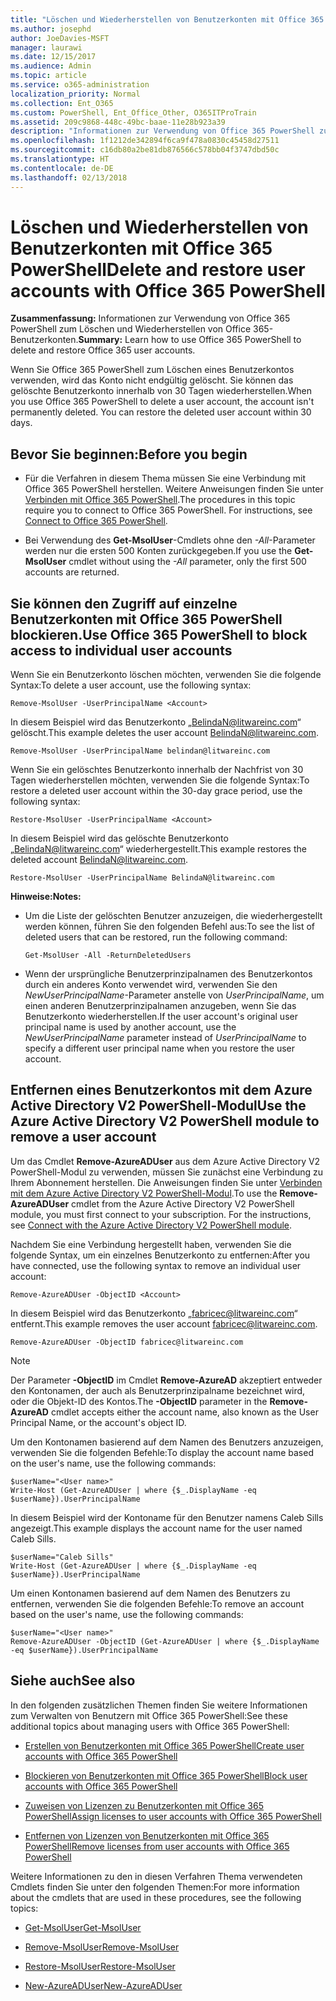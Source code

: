 ```yaml
---
title: "Löschen und Wiederherstellen von Benutzerkonten mit Office 365 PowerShell"
ms.author: josephd
author: JoeDavies-MSFT
manager: laurawi
ms.date: 12/15/2017
ms.audience: Admin
ms.topic: article
ms.service: o365-administration
localization_priority: Normal
ms.collection: Ent_O365
ms.custom: PowerShell, Ent_Office_Other, O365ITProTrain
ms.assetid: 209c9868-448c-49bc-baae-11e28b923a39
description: "Informationen zur Verwendung von Office 365 PowerShell zum Löschen und Wiederherstellen von Office 365-Benutzerkonten"
ms.openlocfilehash: 1f1212de342894f6ca9f478a0830c45458d27511
ms.sourcegitcommit: c16db80a2be81db876566c578bb04f3747dbd50c
ms.translationtype: HT
ms.contentlocale: de-DE
ms.lasthandoff: 02/13/2018
---
```

# <a name="delete-and-restore-user-accounts-with-office-365-powershell"></a><span data-ttu-id="7daec-103">Löschen und Wiederherstellen von Benutzerkonten mit Office 365 PowerShell</span><span class="sxs-lookup"><span data-stu-id="7daec-103">Delete and restore user accounts with Office 365 PowerShell</span></span>

<span data-ttu-id="7daec-104">**Zusammenfassung:** Informationen zur Verwendung von Office 365 PowerShell zum Löschen und Wiederherstellen von Office 365-Benutzerkonten.</span><span class="sxs-lookup"><span data-stu-id="7daec-104">**Summary:**  Learn how to use Office 365 PowerShell to delete and restore Office 365 user accounts.</span></span>
  
<span data-ttu-id="7daec-p101">Wenn Sie Office 365 PowerShell zum Löschen eines Benutzerkontos verwenden, wird das Konto nicht endgültig gelöscht. Sie können das gelöschte Benutzerkonto innerhalb von 30 Tagen wiederherstellen.</span><span class="sxs-lookup"><span data-stu-id="7daec-p101">When you use Office 365 PowerShell to delete a user account, the account isn't permanently deleted. You can restore the deleted user account within 30 days.</span></span>
  
## <a name="before-you-begin"></a><span data-ttu-id="7daec-107">Bevor Sie beginnen:</span><span class="sxs-lookup"><span data-stu-id="7daec-107">Before you begin</span></span>

- <span data-ttu-id="7daec-p102">Für die Verfahren in diesem Thema müssen Sie eine Verbindung mit Office 365 PowerShell herstellen. Weitere Anweisungen finden Sie unter [Verbinden mit Office 365 PowerShell](connect-to-office-365-powershell.md).</span><span class="sxs-lookup"><span data-stu-id="7daec-p102">The procedures in this topic require you to connect to Office 365 PowerShell. For instructions, see [Connect to Office 365 PowerShell](connect-to-office-365-powershell.md).</span></span>
    
- <span data-ttu-id="7daec-110">Bei Verwendung des **Get-MsolUser**-Cmdlets ohne den _-All_-Parameter werden nur die ersten 500 Konten zurückgegeben.</span><span class="sxs-lookup"><span data-stu-id="7daec-110">If you use the **Get-MsolUser** cmdlet without using the _-All_ parameter, only the first 500 accounts are returned.</span></span>
    
## <a name="use-office-365-powershell-to-block-access-to-individual-user-accounts"></a><span data-ttu-id="7daec-111">Sie können den Zugriff auf einzelne Benutzerkonten mit Office 365 PowerShell blockieren.</span><span class="sxs-lookup"><span data-stu-id="7daec-111">Use Office 365 PowerShell to block access to individual user accounts</span></span>
<span data-ttu-id="7daec-112"><a name="ShortVersion"> </a></span><span class="sxs-lookup"><span data-stu-id="7daec-112"><a name="ShortVersion"> </a></span></span>

<span data-ttu-id="7daec-113">Wenn Sie ein Benutzerkonto löschen möchten, verwenden Sie die folgende Syntax:</span><span class="sxs-lookup"><span data-stu-id="7daec-113">To delete a user account, use the following syntax:</span></span>
  
```
Remove-MsolUser -UserPrincipalName <Account>
```

<span data-ttu-id="7daec-114">In diesem Beispiel wird das Benutzerkonto „BelindaN@litwareinc.com“ gelöscht.</span><span class="sxs-lookup"><span data-stu-id="7daec-114">This example deletes the user account BelindaN@litwareinc.com.</span></span>
  
```
Remove-MsolUser -UserPrincipalName belindan@litwareinc.com
```

<span data-ttu-id="7daec-115">Wenn Sie ein gelöschtes Benutzerkonto innerhalb der Nachfrist von 30 Tagen wiederherstellen möchten, verwenden Sie die folgende Syntax:</span><span class="sxs-lookup"><span data-stu-id="7daec-115">To restore a deleted user account within the 30-day grace period, use the following syntax:</span></span>
  
```
Restore-MsolUser -UserPrincipalName <Account>
```

<span data-ttu-id="7daec-116">In diesem Beispiel wird das gelöschte Benutzerkonto „BelindaN@litwareinc.com“ wiederhergestellt.</span><span class="sxs-lookup"><span data-stu-id="7daec-116">This example restores the deleted account BelindaN@litwareinc.com.</span></span>
  
```
Restore-MsolUser -UserPrincipalName BelindaN@litwareinc.com
```

 <span data-ttu-id="7daec-117">**Hinweise:**</span><span class="sxs-lookup"><span data-stu-id="7daec-117">**Notes:**</span></span>
  
- <span data-ttu-id="7daec-118">Um die Liste der gelöschten Benutzer anzuzeigen, die wiederhergestellt werden können, führen Sie den folgenden Befehl aus:</span><span class="sxs-lookup"><span data-stu-id="7daec-118">To see the list of deleted users that can be restored, run the following command:</span></span>
    
  ```
  Get-MsolUser -All -ReturnDeletedUsers
  ```

- <span data-ttu-id="7daec-119">Wenn der ursprüngliche Benutzerprinzipalnamen des Benutzerkontos durch ein anderes Konto verwendet wird, verwenden Sie den  _NewUserPrincipalName_-Parameter anstelle von  _UserPrincipalName_, um einen anderen Benutzerprinzipalnamen anzugeben, wenn Sie das Benutzerkonto wiederherstellen.</span><span class="sxs-lookup"><span data-stu-id="7daec-119">If the user account's original user principal name is used by another account, use the  _NewUserPrincipalName_ parameter instead of _UserPrincipalName_ to specify a different user principal name when you restore the user account.</span></span>
    
## <a name="use-the-azure-active-directory-v2-powershell-module-to-remove-a-user-account"></a><span data-ttu-id="7daec-120">Entfernen eines Benutzerkontos mit dem Azure Active Directory V2 PowerShell-Modul</span><span class="sxs-lookup"><span data-stu-id="7daec-120">Use the Azure Active Directory V2 PowerShell module to remove a user account</span></span>
<span data-ttu-id="7daec-121"><a name="ShortVersion"> </a></span><span class="sxs-lookup"><span data-stu-id="7daec-121"><a name="ShortVersion"> </a></span></span>

<span data-ttu-id="7daec-p103">Um das Cmdlet **Remove-AzureADUser** aus dem Azure Active Directory V2 PowerShell-Modul zu verwenden, müssen Sie zunächst eine Verbindung zu Ihrem Abonnement herstellen. Die Anweisungen finden Sie unter [Verbinden mit dem Azure Active Directory V2 PowerShell-Modul](https://go.microsoft.com/fwlink/?linkid=842218).</span><span class="sxs-lookup"><span data-stu-id="7daec-p103">To use the **Remove-AzureADUser** cmdlet from the Azure Active Directory V2 PowerShell module, you must first connect to your subscription. For the instructions, see [Connect with the Azure Active Directory V2 PowerShell module](https://go.microsoft.com/fwlink/?linkid=842218).</span></span>
  
<span data-ttu-id="7daec-124">Nachdem Sie eine Verbindung hergestellt haben, verwenden Sie die folgende Syntax, um ein einzelnes Benutzerkonto zu entfernen:</span><span class="sxs-lookup"><span data-stu-id="7daec-124">After you have connected, use the following syntax to remove an individual user account:</span></span>
  
```
Remove-AzureADUser -ObjectID <Account>
```

<span data-ttu-id="7daec-125">In diesem Beispiel wird das Benutzerkonto „fabricec@litwareinc.com“ entfernt.</span><span class="sxs-lookup"><span data-stu-id="7daec-125">This example removes the user account fabricec@litwareinc.com.</span></span>
  
```
Remove-AzureADUser -ObjectID fabricec@litwareinc.com
```

> [!NOTE]
> <span data-ttu-id="7daec-126">Der Parameter **-ObjectID** im Cmdlet **Remove-AzureAD** akzeptiert entweder den Kontonamen, der auch als Benutzerprinzipalname bezeichnet wird, oder die Objekt-ID des Kontos.</span><span class="sxs-lookup"><span data-stu-id="7daec-126">The **-ObjectID** parameter in the **Remove-AzureAD** cmdlet accepts either the account name, also known as the User Principal Name, or the account's object ID.</span></span>
  
<span data-ttu-id="7daec-127">Um den Kontonamen basierend auf dem Namen des Benutzers anzuzeigen, verwenden Sie die folgenden Befehle:</span><span class="sxs-lookup"><span data-stu-id="7daec-127">To display the account name based on the user's name, use the following commands:</span></span>
  
```
$userName="<User name>"
Write-Host (Get-AzureADUser | where {$_.DisplayName -eq $userName}).UserPrincipalName
```

<span data-ttu-id="7daec-128">In diesem Beispiel wird der Kontoname für den Benutzer namens Caleb Sills angezeigt.</span><span class="sxs-lookup"><span data-stu-id="7daec-128">This example displays the account name for the user named Caleb Sills.</span></span>
  
```
$userName="Caleb Sills"
Write-Host (Get-AzureADUser | where {$_.DisplayName -eq $userName}).UserPrincipalName
```

<span data-ttu-id="7daec-129">Um einen Kontonamen basierend auf dem Namen des Benutzers zu entfernen, verwenden Sie die folgenden Befehle:</span><span class="sxs-lookup"><span data-stu-id="7daec-129">To remove an account based on the user's name, use the following commands:</span></span>
  
```
$userName="<User name>"
Remove-AzureADUser -ObjectID (Get-AzureADUser | where {$_.DisplayName -eq $userName}).UserPrincipalName
```

## <a name="see-also"></a><span data-ttu-id="7daec-130">Siehe auch</span><span class="sxs-lookup"><span data-stu-id="7daec-130">See also</span></span>
<span data-ttu-id="7daec-131"><a name="SeeAlso"> </a></span><span class="sxs-lookup"><span data-stu-id="7daec-131"><a name="SeeAlso"> </a></span></span>

<span data-ttu-id="7daec-132">In den folgenden zusätzlichen Themen finden Sie weitere Informationen zum Verwalten von Benutzern mit Office 365 PowerShell:</span><span class="sxs-lookup"><span data-stu-id="7daec-132">See these additional topics about managing users with Office 365 PowerShell:</span></span>
  
- [<span data-ttu-id="7daec-133">Erstellen von Benutzerkonten mit Office 365 PowerShell</span><span class="sxs-lookup"><span data-stu-id="7daec-133">Create user accounts with Office 365 PowerShell</span></span>](create-user-accounts-with-office-365-powershell.md)
    
- [<span data-ttu-id="7daec-134">Blockieren von Benutzerkonten mit Office 365 PowerShell</span><span class="sxs-lookup"><span data-stu-id="7daec-134">Block user accounts with Office 365 PowerShell</span></span>](block-user-accounts-with-office-365-powershell.md)
    
- [<span data-ttu-id="7daec-135">Zuweisen von Lizenzen zu Benutzerkonten mit Office 365 PowerShell</span><span class="sxs-lookup"><span data-stu-id="7daec-135">Assign licenses to user accounts with Office 365 PowerShell</span></span>](assign-licenses-to-user-accounts-with-office-365-powershell.md)
    
- [<span data-ttu-id="7daec-136">Entfernen von Lizenzen von Benutzerkonten mit Office 365 PowerShell</span><span class="sxs-lookup"><span data-stu-id="7daec-136">Remove licenses from user accounts with Office 365 PowerShell</span></span>](remove-licenses-from-user-accounts-with-office-365-powershell.md)
    
<span data-ttu-id="7daec-137">Weitere Informationen zu den in diesen Verfahren Thema verwendeten Cmdlets finden Sie unter den folgenden Themen:</span><span class="sxs-lookup"><span data-stu-id="7daec-137">For more information about the cmdlets that are used in these procedures, see the following topics:</span></span>
  
- [<span data-ttu-id="7daec-138">Get-MsolUser</span><span class="sxs-lookup"><span data-stu-id="7daec-138">Get-MsolUser</span></span>](https://go.microsoft.com/fwlink/p/?LinkId=691543)
    
- [<span data-ttu-id="7daec-139">Remove-MsolUser</span><span class="sxs-lookup"><span data-stu-id="7daec-139">Remove-MsolUser</span></span>](https://go.microsoft.com/fwlink/p/?LinkId=691636)
    
- [<span data-ttu-id="7daec-140">Restore-MsolUser</span><span class="sxs-lookup"><span data-stu-id="7daec-140">Restore-MsolUser</span></span>](https://go.microsoft.com/fwlink/p/?LinkId=691637)
    
- [<span data-ttu-id="7daec-141">New-AzureADUser</span><span class="sxs-lookup"><span data-stu-id="7daec-141">New-AzureADUser</span></span>](https://docs.microsoft.com/powershell/module/azuread/new-azureaduser?view=azureadps-2.0)
    

